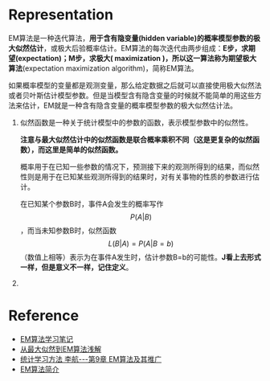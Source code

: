 # Representation
EM算法是一种迭代算法，**用于含有隐变量(hidden variable)的概率模型参数的极大似然估计**，或极大后验概率估计。EM算法的每次迭代由两步组成：**E步，求期望(expectation)；M步，求极大( maximization )，所以这一算法称为期望极大算法**(expectation maximization algorithm)，简称EM算法。 

如果概率模型的变量都是观测变量，那么给定数据之后就可以直接使用极大似然法或者贝叶斯估计模型参数。但是当模型含有隐含变量的时候就不能简单的用这些方法来估计，EM就是一种含有隐含变量的概率模型参数的极大似然估计法。

1. 似然函数是一种关于统计模型中的参数的函数，表示模型参数中的似然性。

    **注意与最大似然估计中的似然函数是联合概率乘积不同（这是更复杂的似然函数），而这里是简单的似然函数。**

    概率用于在已知一些参数的情况下，预测接下来的观测所得到的结果，而似然性则是用于在已知某些观测所得到的结果时，对有关事物的性质的参数进行估计。

    在已知某个参数B时，事件A会发生的概率写作$$P(A|B)$$，而当未知参数B时，似然函数$$L(B|A)=P(A|B=b)$$（数值上相等）表示为在事件A发生时，估计参数B=b的可能性。**J看上去形式一样，但是意义不一样，记住定义**。

2. 

# Reference
- [EM算法学习笔记](http://blog.csdn.net/mytestmy/article/details/38778147)
- [从最大似然到EM算法浅解](http://blog.csdn.net/zouxy09/article/details/8537620)
- [统计学习方法 李航---第9章 EM算法及其推广](http://blog.csdn.net/demon7639/article/details/51011424)
- [EM算法简介](https://ask.julyedu.com/article/73)

